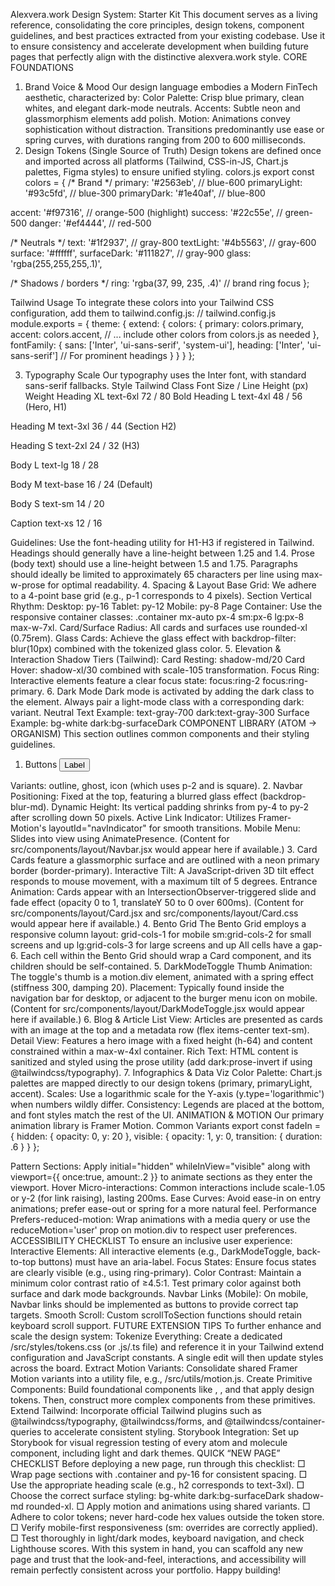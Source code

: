 Alexvera.work Design System: Starter Kit
This document serves as a living reference, consolidating the core principles, design tokens, component guidelines, and best practices extracted from your existing codebase. Use it to ensure consistency and accelerate development when building future pages that perfectly align with the distinctive alexvera.work style.
CORE FOUNDATIONS
1. Brand Voice & Mood
Our design language embodies a Modern FinTech aesthetic, characterized by:
Color Palette: Crisp blue primary, clean whites, and elegant dark-mode neutrals.
Accents: Subtle neon and glassmorphism elements add polish.
Motion: Animations convey sophistication without distraction. Transitions predominantly use ease or spring curves, with durations ranging from 200 to 600 milliseconds.
2. Design Tokens (Single Source of Truth)
Design tokens are defined once and imported across all platforms (Tailwind, CSS-in-JS, Chart.js palettes, Figma styles) to ensure unified styling.
colors.js
export const colors = {
  /* Brand */
  primary:      '#2563eb',   // blue-600
  primaryLight: '#93c5fd',  // blue-300
  primaryDark:  '#1e40af',  // blue-800

  accent:   '#f97316',   // orange-500 (highlight)
  success:  '#22c55e',   // green-500
  danger:   '#ef4444',   // red-500

  /* Neutrals */
  text:         '#1f2937', // gray-800
  textLight:    '#4b5563', // gray-600
  surface:      '#ffffff',
  surfaceDark:  '#111827', // gray-900
  glass: 'rgba(255,255,255,.1)',

  /* Shadows / borders */
  ring:   'rgba(37, 99, 235, .4)' // brand ring focus
};



Tailwind Usage
To integrate these colors into your Tailwind CSS configuration, add them to tailwind.config.js:
// tailwind.config.js
module.exports = {
  theme: {
    extend: {
      colors: {
        primary: colors.primary,
        accent:  colors.accent,
        // ... include other colors from colors.js as needed
      },
      fontFamily: {
        sans: ['Inter', 'ui-sans-serif', 'system-ui'],
        heading: ['Inter', 'ui-sans-serif'] // For prominent headings
      }
    }
  }
};



3. Typography Scale
Our typography uses the Inter font, with standard sans-serif fallbacks.
Style
Tailwind Class
Font Size / Line Height (px)
Weight
Heading XL
text-6xl
72 / 80
Bold
Heading L
text-4xl
48 / 56 (Hero, H1)


Heading M
text-3xl
36 / 44 (Section H2)


Heading S
text-2xl
24 / 32 (H3)


Body L
text-lg
18 / 28


Body M
text-base
16 / 24 (Default)


Body S
text-sm
14 / 20


Caption
text-xs
12 / 16



Guidelines:
Use the font-heading utility for H1-H3 if registered in Tailwind.
Headings should generally have a line-height between 1.25 and 1.4.
Prose (body text) should use a line-height between 1.5 and 1.75.
Paragraphs should ideally be limited to approximately 65 characters per line using max-w-prose for optimal readability.
4. Spacing & Layout
Base Grid: We adhere to a 4-point base grid (e.g., p-1 corresponds to 4 pixels).
Section Vertical Rhythm:
Desktop: py-16
Tablet: py-12
Mobile: py-8
Page Container: Use the responsive container classes: .container mx-auto px-4 sm:px-6 lg:px-8 max-w-7xl.
Card/Surface Radius: All cards and surfaces use rounded-xl (0.75rem).
Glass Cards: Achieve the glass effect with backdrop-filter: blur(10px) combined with the tokenized glass color.
5. Elevation & Interaction
Shadow Tiers (Tailwind):
Card Resting: shadow-md/20
Card Hover: shadow-xl/30 combined with scale-105 transformation.
Focus Ring: Interactive elements feature a clear focus state: focus:ring-2 focus:ring-primary.
6. Dark Mode
Dark mode is activated by adding the dark class to the <html> element.
Always pair a light-mode class with a corresponding dark: variant.
Neutral Text Example: text-gray-700 dark:text-gray-300
Surface Example: bg-white dark:bg-surfaceDark
COMPONENT LIBRARY (ATOM → ORGANISM)
This section outlines common components and their styling guidelines.
1. Buttons
<button class="
  inline-flex items-center justify-center gap-2
  px-5 py-2.5 rounded-lg font-medium
  text-white bg-primary hover:bg-primaryDark
  focus:outline-none focus:ring-2 focus:ring-primary
  disabled:opacity-40 disabled:cursor-not-allowed
  transition-all duration-200
">
  Label
</button>



Variants: outline, ghost, icon (which uses p-2 and is square).
2. Navbar
Positioning: Fixed at the top, featuring a blurred glass effect (backdrop-blur-md).
Dynamic Height: Its vertical padding shrinks from py-4 to py-2 after scrolling down 50 pixels.
Active Link Indicator: Utilizes Framer-Motion's layoutId="navIndicator" for smooth transitions.
Mobile Menu: Slides into view using AnimatePresence.
(Content for src/components/layout/Navbar.jsx would appear here if available.)
3. Card
Cards feature a glassmorphic surface and are outlined with a neon primary border (border-primary).
Interactive Tilt: A JavaScript-driven 3D tilt effect responds to mouse movement, with a maximum tilt of 5 degrees.
Entrance Animation: Cards appear with an IntersectionObserver-triggered slide and fade effect (opacity 0 to 1, translateY 50 to 0 over 600ms).
(Content for src/components/layout/Card.jsx and src/components/layout/Card.css would appear here if available.)
4. Bento Grid
The Bento Grid employs a responsive column layout:
grid-cols-1 for mobile
sm:grid-cols-2 for small screens and up
lg:grid-cols-3 for large screens and up
All cells have a gap-6.
Each cell within the Bento Grid should wrap a Card component, and its children should be self-contained.
5. DarkModeToggle
Thumb Animation: The toggle's thumb is a motion.div element, animated with a spring effect (stiffness 300, damping 20).
Placement: Typically found inside the navigation bar for desktop, or adjacent to the burger menu icon on mobile.
(Content for src/components/layout/DarkModeToggle.jsx would appear here if available.)
6. Blog & Article
List View: Articles are presented as cards with an image at the top and a metadata row (flex items-center text-sm).
Detail View: Features a hero image with a fixed height (h-64) and content constrained within a max-w-4xl container.
Rich Text: HTML content is sanitized and styled using the prose utility (add dark:prose-invert if using @tailwindcss/typography).
7. Infographics & Data Viz
Color Palette: Chart.js palettes are mapped directly to our design tokens (primary, primaryLight, accent).
Scales: Use a logarithmic scale for the Y-axis (y.type='logarithmic') when numbers wildly differ.
Consistency: Legends are placed at the bottom, and font styles match the rest of the UI.
ANIMATION & MOTION
Our primary animation library is Framer Motion.
Common Variants
export const fadeIn = {
  hidden: { opacity: 0, y: 20 },
  visible: { opacity: 1, y: 0, transition: { duration: .6 } }
};



Pattern
Sections: Apply initial="hidden" whileInView="visible" along with viewport={{ once:true, amount:.2 }} to animate sections as they enter the viewport.
Hover Micro-interactions: Common interactions include scale-1.05 or y-2 (for link raising), lasting 200ms.
Ease Curves: Avoid ease-in on entry animations; prefer ease-out or spring for a more natural feel.
Performance
Prefers-reduced-motion: Wrap animations with a media query or use the reduceMotion='user' prop on motion.div to respect user preferences.
ACCESSIBILITY CHECKLIST
To ensure an inclusive user experience:
Interactive Elements: All interactive elements (e.g., DarkModeToggle, back-to-top buttons) must have an aria-label.
Focus States: Ensure focus states are clearly visible (e.g., using ring-primary).
Color Contrast: Maintain a minimum color contrast ratio of ≥4.5:1. Test primary color against both surface and dark mode backgrounds.
Navbar Links (Mobile): On mobile, Navbar links should be implemented as buttons to provide correct tap targets.
Smooth Scroll: Custom scrollToSection functions should retain keyboard scroll support.
FUTURE EXTENSION TIPS
To further enhance and scale the design system:
Tokenize Everything: Create a dedicated /src/styles/tokens.css (or .js/.ts file) and reference it in your Tailwind extend configuration and JavaScript constants. A single edit will then update styles across the board.
Extract Motion Variants: Consolidate shared Framer Motion variants into a utility file, e.g., /src/utils/motion.js.
Create Primitive Components: Build foundational components like <Surface>, <Heading>, and <Text> that apply design tokens. Then, construct more complex components from these primitives.
Extend Tailwind: Incorporate official Tailwind plugins such as @tailwindcss/typography, @tailwindcss/forms, and @tailwindcss/container-queries to accelerate consistent styling.
Storybook Integration: Set up Storybook for visual regression testing of every atom and molecule component, including light and dark themes.
QUICK “NEW PAGE” CHECKLIST
Before deploying a new page, run through this checklist:
□ Wrap page sections with .container and py-16 for consistent spacing.
□ Use the appropriate heading scale (e.g., h2 corresponds to text-3xl).
□ Choose the correct surface styling: bg-white dark:bg-surfaceDark shadow-md rounded-xl.
□ Apply motion and animations using shared variants.
□ Adhere to color tokens; never hard-code hex values outside the token store.
□ Verify mobile-first responsiveness (sm: overrides are correctly applied).
□ Test thoroughly in light/dark modes, keyboard navigation, and check Lighthouse scores.
With this system in hand, you can scaffold any new page and trust that the look-and-feel, interactions, and accessibility will remain perfectly consistent across your portfolio. Happy building!
